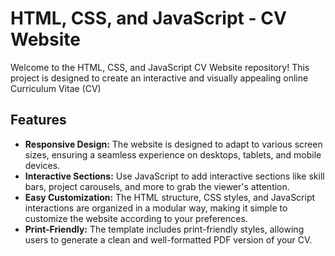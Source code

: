 # HTML, CSS, and JavaScript - CV Website

Welcome to the HTML, CSS, and JavaScript CV Website repository! This project is designed to create an interactive and visually appealing online Curriculum Vitae (CV)

## Features

- **Responsive Design:** The website is designed to adapt to various screen sizes, ensuring a seamless experience on desktops, tablets, and mobile devices.
- **Interactive Sections:** Use JavaScript to add interactive sections like skill bars, project carousels, and more to grab the viewer's attention.
- **Easy Customization:** The HTML structure, CSS styles, and JavaScript interactions are organized in a modular way, making it simple to customize the website according to your preferences.
- **Print-Friendly:** The template includes print-friendly styles, allowing users to generate a clean and well-formatted PDF version of your CV.
